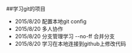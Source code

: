 ##学习git的项目

* 2015/8/20 配置本地git config
* 2015/8/20 多人协作
* 2015/8/20 分支管理学习 --no-ff 合并分支
* 2015/8/20 学习在本地连接到github上修改代码
